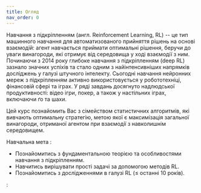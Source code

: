 ```yaml
---
title: Огляд
nav_order: 0
---
```



Навчання з пiдкрiпленням (англ. Reinforcement Learning, RL) -- це тип машинного навчання для автоматизованого прийняття рішень на основi взаємодiй: агент навчається приймати оптимальні рішення, беручи до уваги винагороди, які отримує від середовища у ході взаємодії з ним. Починаючи з 2014
року глибоке навчання з пiдкрiпленням (deep RL) зазнало значних успіхів та стало одним з найiнтенсивнiших напрямкiв
дослiджень у галузі штучного iнтелекту. Сьогоднi навчання нейронних мереж з підкріпленням активно використовується у робототехніці, фінансовій сфері та іграх. У рядi завдань  досягнуто надлюдської продуктивностi: вiдео iгри, покер, а також у настiльних iграх, включаючи ґо та шахи. 

Цей курс познайомить Вас з сiмейством статистичних алгоритмiв, якi вивчають оптимальну
стратегiю, метою якої є максимiзацiя загальної винагороди, отриманої агентом при взаємодiї
з навколишнiм середовищем.

Навчальна мета
: 
- Познайомитись з фундаментальною теорією та особливостями навчання з підкріпленням.
- Навчитись вирішувати прості задачі за допомогою методів RL.	 
- Познайомитись з дослідженнями в галузі RL (≤ останні 10 років).

: 